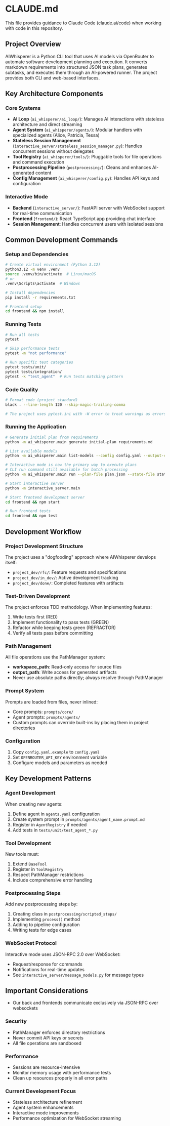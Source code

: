 # CLAUDE.md

This file provides guidance to Claude Code (claude.ai/code) when working with code in this repository.

## Project Overview

AIWhisperer is a Python CLI tool that uses AI models via OpenRouter to automate software development planning and execution. It converts markdown requirements into structured JSON task plans, generates subtasks, and executes them through an AI-powered runner. The project provides both CLI and web-based interfaces.

## Key Architecture Components

### Core Systems
- **AI Loop** (`ai_whisperer/ai_loop/`): Manages AI interactions with stateless architecture and direct streaming
- **Agent System** (`ai_whisperer/agents/`): Modular handlers with specialized agents (Alice, Patricia, Tessa)
- **Stateless Session Management** (`interactive_server/stateless_session_manager.py`): Handles concurrent sessions without delegates
- **Tool Registry** (`ai_whisperer/tools/`): Pluggable tools for file operations and command execution
- **Postprocessing Pipeline** (`postprocessing/`): Cleans and enhances AI-generated content
- **Config Management** (`ai_whisperer/config.py`): Handles API keys and configuration

### Interactive Mode
- **Backend** (`interactive_server/`): FastAPI server with WebSocket support for real-time communication
- **Frontend** (`frontend/`): React TypeScript app providing chat interface
- **Session Management**: Handles concurrent users with isolated sessions

## Common Development Commands

### Setup and Dependencies
```bash
# Create virtual environment (Python 3.12)
python3.12 -m venv .venv
source .venv/bin/activate  # Linux/macOS
# or
.venv\Scripts\activate  # Windows

# Install dependencies
pip install -r requirements.txt

# Frontend setup
cd frontend && npm install
```

### Running Tests
```bash
# Run all tests
pytest

# Skip performance tests
pytest -m "not performance"

# Run specific test categories
pytest tests/unit/
pytest tests/integration/
pytest -k "test_agent"  # Run tests matching pattern
```

### Code Quality
```bash
# Format code (project standard)
black . --line-length 120 --skip-magic-trailing-comma

# The project uses pytest.ini with -W error to treat warnings as errors
```

### Running the Application
```bash
# Generate initial plan from requirements
python -m ai_whisperer.main generate initial-plan requirements.md

# List available models
python -m ai_whisperer.main list-models --config config.yaml --output-csv models.csv

# Interactive mode is now the primary way to execute plans
# CLI run command still available for batch processing
python -m ai_whisperer.main run --plan-file plan.json --state-file state.json --config config.yaml

# Start interactive server
python -m interactive_server.main

# Start frontend development server
cd frontend && npm start

# Run frontend tests
cd frontend && npm test
```

## Development Workflow

### Project Development Structure
The project uses a "dogfooding" approach where AIWhisperer develops itself:
- `project_dev/rfc/`: Feature requests and specifications
- `project_dev/in_dev/`: Active development tracking
- `project_dev/done/`: Completed features with artifacts

### Test-Driven Development
The project enforces TDD methodology. When implementing features:
1. Write tests first (RED)
2. Implement functionality to pass tests (GREEN)
3. Refactor while keeping tests green (REFRACTOR)
4. Verify all tests pass before committing

### Path Management
All file operations use the PathManager system:
- **workspace_path**: Read-only access for source files
- **output_path**: Write access for generated artifacts
- Never use absolute paths directly; always resolve through PathManager

### Prompt System
Prompts are loaded from files, never inlined:
- Core prompts: `prompts/core/`
- Agent prompts: `prompts/agents/`
- Custom prompts can override built-ins by placing them in project directories

### Configuration
1. Copy `config.yaml.example` to `config.yaml`
2. Set `OPENROUTER_API_KEY` environment variable
3. Configure models and parameters as needed

## Key Development Patterns

### Agent Development
When creating new agents:
1. Define agent in `agents.yaml` configuration
2. Create system prompt in `prompts/agents/agent_name.prompt.md`
3. Register in `AgentRegistry` if needed
4. Add tests in `tests/unit/test_agent_*.py`

### Tool Development
New tools must:
1. Extend `BaseTool`
2. Register in `ToolRegistry`
3. Respect PathManager restrictions
4. Include comprehensive error handling

### Postprocessing Steps
Add new postprocessing steps by:
1. Creating class in `postprocessing/scripted_steps/`
2. Implementing `process()` method
3. Adding to pipeline configuration
4. Writing tests for edge cases

### WebSocket Protocol
Interactive mode uses JSON-RPC 2.0 over WebSocket:
- Request/response for commands
- Notifications for real-time updates
- See `interactive_server/message_models.py` for message types

## Important Considerations

- Our back and frontends communicate exclusively via JSON-RPC over websockets

### Security
- PathManager enforces directory restrictions
- Never commit API keys or secrets
- All file operations are sandboxed

### Performance
- Sessions are resource-intensive
- Monitor memory usage with performance tests
- Clean up resources properly in all error paths

### Current Development Focus
- Stateless architecture refinement
- Agent system enhancements
- Interactive mode improvements
- Performance optimization for WebSocket streaming